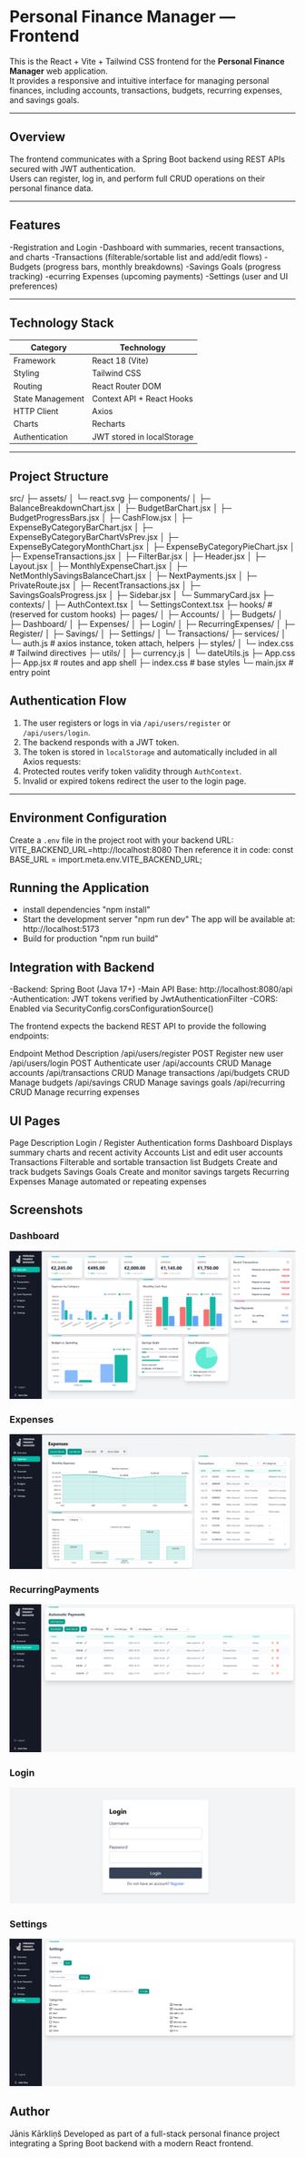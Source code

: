# Personal Finance Manager — Frontend

This is the React + Vite + Tailwind CSS frontend for the **Personal Finance Manager** web application.  
It provides a responsive and intuitive interface for managing personal finances, including accounts, transactions, budgets, recurring expenses, and savings goals.

---

## Overview

The frontend communicates with a Spring Boot backend using REST APIs secured with JWT authentication.  
Users can register, log in, and perform full CRUD operations on their personal finance data.

---

## Features

-Registration and Login
-Dashboard with summaries, recent transactions, and charts
-Transactions (filterable/sortable list and add/edit flows)
-Budgets (progress bars, monthly breakdowns)
-Savings Goals (progress tracking)
-ecurring Expenses (upcoming payments)
-Settings (user and UI preferences)

---

## Technology Stack

| Category | Technology |
|-----------|-------------|
| Framework | React 18 (Vite) |
| Styling | Tailwind CSS |
| Routing | React Router DOM |
| State Management | Context API + React Hooks |
| HTTP Client | Axios |
| Charts | Recharts |
| Authentication | JWT stored in localStorage |

---

## Project Structure
src/
 ├─ assets/
 │   └─ react.svg
 ├─ components/
 │   ├─ BalanceBreakdownChart.jsx
 │   ├─ BudgetBarChart.jsx
 │   ├─ BudgetProgressBars.jsx
 │   ├─ CashFlow.jsx
 │   ├─ ExpenseByCategoryBarChart.jsx
 │   ├─ ExpenseByCategoryBarChartVsPrev.jsx
 │   ├─ ExpenseByCategoryMonthChart.jsx
 │   ├─ ExpenseByCategoryPieChart.jsx
 │   ├─ ExpenseTransactions.jsx
 │   ├─ FilterBar.jsx
 │   ├─ Header.jsx
 │   ├─ Layout.jsx
 │   ├─ MonthlyExpenseChart.jsx
 │   ├─ NetMonthlySavingsBalanceChart.jsx
 │   ├─ NextPayments.jsx
 │   ├─ PrivateRoute.jsx
 │   ├─ RecentTransactions.jsx
 │   ├─ SavingsGoalsProgress.jsx
 │   ├─ Sidebar.jsx
 │   └─ SummaryCard.jsx
 ├─ contexts/
 │   ├─ AuthContext.tsx
 │   └─ SettingsContext.tsx
 ├─ hooks/                     # (reserved for custom hooks)
 ├─ pages/
 │   ├─ Accounts/
 │   ├─ Budgets/
 │   ├─ Dashboard/
 │   ├─ Expenses/
 │   ├─ Login/
 │   ├─ RecurringExpenses/
 │   ├─ Register/
 │   ├─ Savings/
 │   ├─ Settings/
 │   └─ Transactions/
 ├─ services/
 │   └─ auth.js                # axios instance, token attach, helpers
 ├─ styles/
 │   └─ index.css              # Tailwind directives
 ├─ utils/
 │   ├─ currency.js
 │   └─ dateUtils.js
 ├─ App.css
 ├─ App.jsx                    # routes and app shell
 ├─ index.css                  # base styles
 └─ main.jsx                   # entry point


## Authentication Flow

1. The user registers or logs in via `/api/users/register` or `/api/users/login`.
2. The backend responds with a JWT token.
3. The token is stored in `localStorage` and automatically included in all Axios requests:
4. Protected routes verify token validity through `AuthContext`.
5. Invalid or expired tokens redirect the user to the login page.

---

## Environment Configuration

Create a `.env` file in the project root with your backend URL: VITE_BACKEND_URL=http://localhost:8080
Then reference it in code: const BASE_URL = import.meta.env.VITE_BACKEND_URL;

## Running the Application
- install dependencies "npm install"
- Start the development server "npm run dev" 
  The app will be available at: http://localhost:5173
- Build for production
  "npm run build"


## Integration with Backend
-Backend: Spring Boot (Java 17+)
-Main API Base: http://localhost:8080/api
-Authentication: JWT tokens verified by JwtAuthenticationFilter
-CORS: Enabled via SecurityConfig.corsConfigurationSource()

The frontend expects the backend REST API to provide the following endpoints:

Endpoint	Method	Description
/api/users/register	POST	Register new user
/api/users/login	POST	Authenticate user
/api/accounts	CRUD	Manage accounts
/api/transactions	CRUD	Manage transactions
/api/budgets	CRUD	Manage budgets
/api/savings	CRUD	Manage savings goals
/api/recurring	CRUD	Manage recurring expenses

## UI Pages
Page	Description
Login / Register	Authentication forms
Dashboard	Displays summary charts and recent activity
Accounts	List and edit user accounts
Transactions	Filterable and sortable transaction list
Budgets	Create and track budgets
Savings Goals	Create and monitor savings targets
Recurring Expenses	Manage automated or repeating expenses

## Screenshots

### Dashboard
![Dashboard](./docs/dashboard.png)

### Expenses
![Expenses](./docs/expenses.png)

### RecurringPayments
![RecurringPayments](./docs/autopayments.png)

### Login
![Login](./docs/login.png)

### Settings
![Settings](./docs/settings.png)

## Author
Jānis Kārkliņš
Developed as part of a full-stack personal finance project integrating a Spring Boot backend with a modern React frontend.
